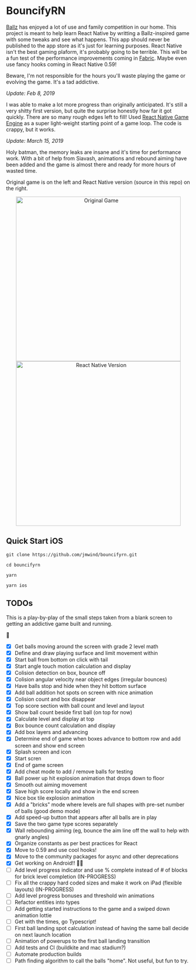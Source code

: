 # BouncifyRN

[Ballz](https://itunes.apple.com/us/app/ballz/id1139609950) has enjoyed a lot of use and family competition in
our home. This project is meant to help learn React Native by writting a Ballz-inspired game
with some tweaks and see what happens. This app should never be published to the app store as it's
just for learning purposes. React Native isn't the best gaming plaform, it's probably going
to be terrible. This will be a fun test of the performance improvements coming in [Fabric](https://github.com/react-native-community/discussions-and-proposals/issues/4). Maybe even use fancy
hooks coming in React Native 0.59!

Beware, I'm not responsible for the hours you'll waste playing the game or evolving the game. It's
a tad addictive.

_Update: Feb 8, 2019_

I was able to make a lot more progress than originally anticipated. It's still a very shitty first version, but quite the surprise honestly how far it got quickly. There are so many rough edges left to fill! Used [React Native Game Engine](https://github.com/bberak/react-native-game-engine) as a super light-weight starting point of a game loop. The code is crappy, but it works.

_Update: March 15, 2019_

Holy batman, the memory leaks are insane and it's time for performance work. With a bit of help from Siavash, animations and rebound aiming have been added and the game is almost there and ready for more hours of wasted time.

Original game is on the left and React Native version (source in this repo) on the right.

<p align="center">
    <img src="https://user-images.githubusercontent.com/199530/52727452-44065e00-2f83-11e9-808c-d4709217862b.gif" alt="Original Game" height="450" />
    <img src="https://user-images.githubusercontent.com/199530/54870593-0913f900-4d7f-11e9-96dc-a73e916ca7b7.gif" alt="React Native Version" height="450" />
</p>

## Quick Start iOS

```
git clone https://github.com/jmwind/bouncifyrn.git

cd bouncifyrn

yarn

yarn ios
```

## TODOs

This is a play-by-play of the small steps taken from a blank screen to getting an addictive game built and running.

🍄

- [x] Get balls moving around the screen with grade 2 level math
- [x] Define and draw playing surface and limit movement within
- [x] Start ball from bottom on click with tail
- [x] Start angle touch motion calculation and display
- [x] Colision detection on box, bounce off
- [x] Colision angular velocity near object edges (irregular bounces)
- [x] Have balls stop and hide when they hit bottom surface
- [x] Add ball addition hot spots on screen with nice animation
- [x] Colision count and box disappear
- [x] Top score section with ball count and level and layout
- [x] Show ball count beside first ball (on top for now)
- [x] Calculate level and display at top
- [x] Box bounce count calculation and display
- [x] Add box layers and advancing
- [x] Determine end of game when boxes advance to bottom row and add screen and show end screen
- [x] Splash screen and icon
- [x] Start scren
- [x] End of game screen
- [x] Add cheat mode to add / remove balls for testing
- [x] Ball power up hit explosion animation that drops down to floor
- [x] Smooth out aiming movement
- [x] Save high score locally and show in the end screen
- [x] Nice box tile explosion animation
- [x] Add a "bricks" mode where levels are full shapes with pre-set number of balls (good demo mode)
- [x] Add speed-up button that appears after all balls are in play
- [x] Save the two game type scores separately
- [x] Wall rebounding aiming (eg, bounce the aim line off the wall to help with gnarly angles)
- [x] Organize constants as per best practices for React
- [x] Move to 0.59 and use cool hooks!
- [x] Move to the community packages for async and other deprecations
- [x] Get working on Android!! 💪🏼
- [ ] Add level progress indicator and use % complete instead of # of blocks for brick level completion (IN-PROGRESS)
- [ ] Fix all the crappy hard coded sizes and make it work on iPad (flexible layouts) (IN-PROGRESS)
- [ ] Add level progress bonuses and threshold win animations
- [ ] Refactor entities into types
- [ ] Add getting started instructions to the game and a swiped down animation lottie
- [ ] Get with the times, go Typescript!
- [ ] First ball landing spot calculation instead of having the same ball decide on next launch location
- [ ] Animation of powerups to the first ball landing transition
- [ ] Add tests and CI (buildkite and mac stadium?)
- [ ] Automate production builds
- [ ] Path finding algorithm to call the balls "home". Not useful, but fun to try.
